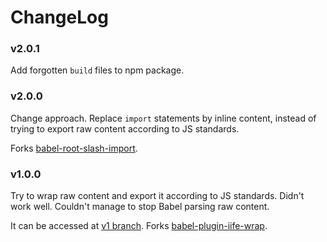 # ChangeLog

### v2.0.1

Add forgotten `build` files to npm package.

### v2.0.0

Change approach. Replace `import` statements by inline content, instead of trying to export raw content according to JS standards.

Forks [babel-root-slash-import](https://github.com/mantrajs/babel-root-slash-import).

### v1.0.0

Try to wrap raw content and export it according to JS standards.
Didn't work well. Couldn't manage to stop Babel parsing raw content.

It can be accessed at [v1 branch](https://github.com/Quadric/babel-plugin-graphql-raw/tree/v1).
Forks [babel-plugin-iife-wrap](https://github.com/TrySound/babel-plugin-iife-wrap).
